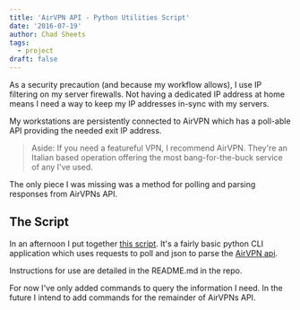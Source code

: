 ```yaml
---
title: 'AirVPN API - Python Utilities Script'
date: '2016-07-19'
author: Chad Sheets
tags:
  - project
draft: false
---
```


As a security precaution (and because my workflow allows), I use IP filtering on my server firewalls. Not having a dedicated IP address at home means I need a way to keep my IP addresses in-sync with my servers.

My workstations are persistently connected to AirVPN which has a poll-able API providing the needed exit IP address.

> Aside: If you need a featureful VPN, I recommend AirVPN. They're an Italian based operation offering the most bang-for-the-buck service of any I've used.

The only piece I was missing was a method for polling and parsing responses from AirVPNs API.

## The Script

In an afternoon I put together [this script](https://github.com/cjsheets/airvpn-utils). It's a fairly basic python CLI application which uses requests to poll and json to parse the
[AirVPN api](https://airvpn.org/faq/api/).

Instructions for use are detailed in the README.md in the repo.

For now I've only added commands to query the information I need. In the future I intend to add commands for the remainder of AirVPNs API.
